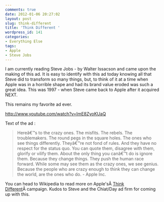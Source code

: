 ```yaml
---
comments: true
date: 2012-01-06 20:27:02
layout: post
slug: think-different
title: 'Think Different '
wordpress_id: 141
categories:
- Everything Else
tags:
- Apple
- Steve Jobs
---
```


I am currently reading Steve Jobs - by Walter Issacson and came upon the making of this ad. It is easy to identify with this ad today knowing all that Steve did to transform so many things, but, to think of it at a time when Apple was in a horrible shape and had its brand value eroded was such a great idea. This was 1997 - when Steve came back to Apple after it acquired NEXT.

This remains my favorite ad ever.

http://www.youtube.com/watch?v=ImE8ZyoKUaQ

Text of the ad :


> Hereâ€™s to the crazy ones. The misfits. The rebels. The troublemakers. The round pegs in the square holes. The ones who see things differently. Theyâ€™re not fond of rules. And they have no respect for the status quo. You can quote them, disagree with them, glorify or vilify them. About the only thing you canâ€™t do is ignore them. Because they change things. They push the human race forward. While some may see them as the crazy ones, we see genius. Because the people who are crazy enough to think they can change the world, are the ones who do. - Apple Inc.




You can head to Wikipedia to read more on Apple'sÂ [Think Different](http://en.wikipedia.org/wiki/Think_Different)Â campaign. Kudos to Steve and the Chiat/Day ad firm for coming up with this.






